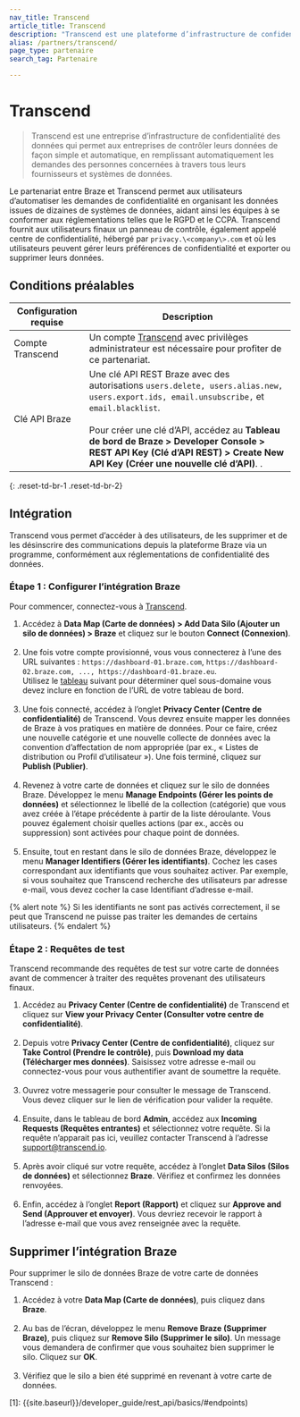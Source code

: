 ```yaml
---
nav_title: Transcend
article_title: Transcend
description: "Transcend est une plateforme d’infrastructure de confidentialité des données qui aide les utilisateurs de Braze à automatiser le traitement des requêtes des personnes concernées. Cela vous permet d’accéder à des utilisateurs, de les supprimer et de les désinscrire des communications depuis la plateforme Braze via un programme, conformément aux réglementations de confidentialité des données."
alias: /partners/transcend/
page_type: partenaire
search_tag: Partenaire

---
```


# Transcend

> Transcend est une entreprise d’infrastructure de confidentialité des données qui permet aux entreprises de contrôler leurs données de façon simple et automatique, en remplissant automatiquement les demandes des personnes concernées à travers tous leurs fournisseurs et systèmes de données. 

Le partenariat entre Braze et Transcend permet aux utilisateurs d’automatiser les demandes de confidentialité en organisant les données issues de dizaines de systèmes de données, aidant ainsi les équipes à se conformer aux réglementations telles que le RGPD et le CCPA. Transcend fournit aux utilisateurs finaux un panneau de contrôle, également appelé centre de confidentialité, hébergé par `privacy.\<company\>.com` et où les utilisateurs peuvent gérer leurs préférences de confidentialité et exporter ou supprimer leurs données. 

## Conditions préalables

| Configuration requise | Description |
|---|---|
| Compte Transcend | Un compte [Transcend](https://app.transcend.io/) avec privilèges administrateur est nécessaire pour profiter de ce partenariat. |
| Clé API Braze | Une clé API REST Braze avec des autorisations `users.delete, users.alias.new, users.export.ids, email.unsubscribe,` et `email.blacklist`.<br><br>Pour créer une clé d’API, accédez au **Tableau de bord de Braze > Developer Console > REST API Key (Clé d’API REST) > Create New API Key (Créer une nouvelle clé d’API)**. .|
{: .reset-td-br-1 .reset-td-br-2}

## Intégration

Transcend vous permet d’accéder à des utilisateurs, de les supprimer et de les désinscrire des communications depuis la plateforme Braze via un programme, conformément aux réglementations de confidentialité des données.

### Étape 1 : Configurer l’intégration Braze
Pour commencer, connectez-vous à [Transcend](https://app.transcend.io/login).
1. Accédez à **Data Map (Carte de données) > Add Data Silo (Ajouter un silo de données) > Braze** et cliquez sur le bouton **Connect (Connexion)**.<br><br>
2. Une fois votre compte provisionné, vous vous connecterez à l’une des URL suivantes : `https://dashboard-01.braze.com`, `https://dashboard-02.braze.com, ..., https://dashboard-01.braze.eu`.<br> Utilisez le [tableau]({{site.baseurl}}/api/basics/#endpoints) suivant pour déterminer quel sous-domaine vous devez inclure en fonction de l’URL de votre tableau de bord.<br><br>
3. Une fois connecté, accédez à l’onglet **Privacy Center (Centre de confidentialité)** de Transcend. Vous devrez ensuite mapper les données de Braze à vos pratiques en matière de données. Pour ce faire, créez une nouvelle catégorie et une nouvelle collecte de données avec la convention d’affectation de nom appropriée (par ex., « Listes de distribution ou Profil d’utilisateur »). Une fois terminé, cliquez sur **Publish (Publier)**.<br><br>
4. Revenez à votre carte de données et cliquez sur le silo de données Braze. Développez le menu **Manage Endpoints (Gérer les points de données)** et sélectionnez le libellé de la collection (catégorie) que vous avez créée à l’étape précédente à partir de la liste déroulante. Vous pouvez également choisir quelles actions (par ex., accès ou suppression) sont activées pour chaque point de données. <br><br>
5. Ensuite, tout en restant dans le silo de données Braze, développez le menu **Manager Identifiers (Gérer les identifiants)**. Cochez les cases correspondant aux identifiants que vous souhaitez activer. Par exemple, si vous souhaitez que Transcend recherche des utilisateurs par adresse e-mail, vous devez cocher la case Identifiant d’adresse e-mail.

{% alert note %}
Si les identifiants ne sont pas activés correctement, il se peut que Transcend ne puisse pas traiter les demandes de certains utilisateurs.
{% endalert %}

### Étape 2 : Requêtes de test
Transcend recommande des requêtes de test sur votre carte de données avant de commencer à traiter des requêtes provenant des utilisateurs finaux.
1. Accédez au **Privacy Center (Centre de confidentialité)** de Transcend et cliquez sur **View your Privacy Center (Consulter votre centre de confidentialité)**.<br><br>
2. Depuis votre **Privacy Center (Centre de confidentialité)**, cliquez sur **Take Control (Prendre le contrôle)**, puis **Download my data (Télécharger mes données)**. Saisissez votre adresse e-mail ou connectez-vous pour vous authentifier avant de soumettre la requête.<br><br>
3. Ouvrez votre messagerie pour consulter le message de Transcend. Vous devez cliquer sur le lien de vérification pour valider la requête.<br><br>
4. Ensuite, dans le tableau de bord **Admin**, accédez aux **Incoming Requests (Requêtes entrantes)** et sélectionnez votre requête. Si la requête n’apparait pas ici, veuillez contacter Transcend à l’adresse [support@transcend.io](mailto:support@transcend.io).<br><br>
5. Après avoir cliqué sur votre requête, accédez à l’onglet **Data Silos (Silos de données)** et sélectionnez **Braze**. Vérifiez et confirmez les données renvoyées.<br><br>
6. Enfin, accédez à l’onglet **Report (Rapport)** et cliquez sur **Approve and Send (Approuver et envoyer)**. Vous devriez recevoir le rapport à l’adresse e-mail que vous avez renseignée avec la requête.

## Supprimer l’intégration Braze
Pour supprimer le silo de données Braze de votre carte de données Transcend :
1. Accédez à votre **Data Map (Carte de données)**, puis cliquez dans **Braze**. <br><br>
2. Au bas de l’écran, développez le menu **Remove Braze (Supprimer Braze)**, puis cliquez sur **Remove Silo (Supprimer le silo)**. Un message vous demandera de confirmer que vous souhaitez bien supprimer le silo. Cliquez sur **OK**. <br><br>
3. Vérifiez que le silo a bien été supprimé en revenant à votre carte de données.

[1]: {{site.baseurl}}/developer_guide/rest_api/basics/#endpoints)